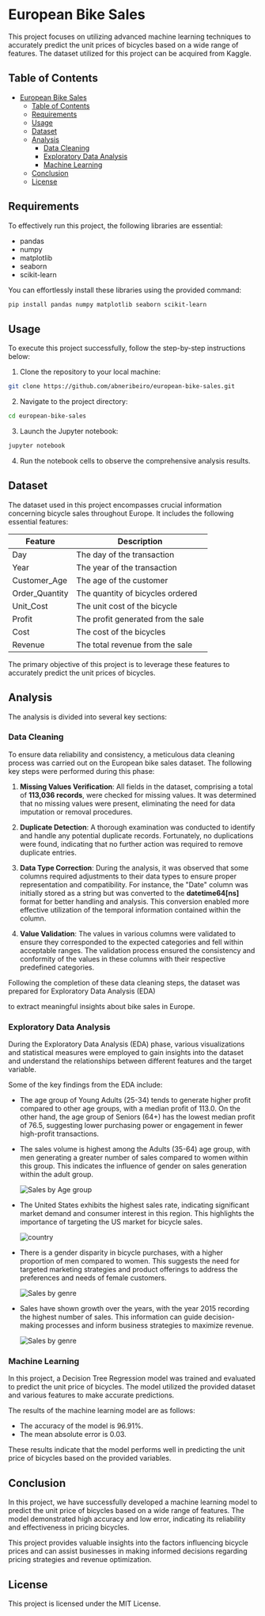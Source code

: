 # European Bike Sales

This project focuses on utilizing advanced machine learning techniques to accurately predict the unit prices of bicycles based on a wide range of features. The dataset utilized for this project can be acquired from Kaggle.

## Table of Contents
- [European Bike Sales](#european-bike-sales)
  - [Table of Contents](#table-of-contents)
  - [Requirements](#requirements)
  - [Usage](#usage)
  - [Dataset](#dataset)
  - [Analysis](#analysis)
    - [Data Cleaning](#data-cleaning)
    - [Exploratory Data Analysis](#exploratory-data-analysis)
    - [Machine Learning](#machine-learning)
  - [Conclusion](#conclusion)
  - [License](#license)
## Requirements
To effectively run this project, the following libraries are essential:
- pandas
- numpy
- matplotlib
- seaborn
- scikit-learn

You can effortlessly install these libraries using the provided command:
```bash
pip install pandas numpy matplotlib seaborn scikit-learn
```

## Usage 
To execute this project successfully, follow the step-by-step instructions below:

1. Clone the repository to your local machine:
```bash
git clone https://github.com/abneribeiro/european-bike-sales.git
```

2. Navigate to the project directory:
```bash
cd european-bike-sales
```

3. Launch the Jupyter notebook:
```bash
jupyter notebook
```

4. Run the notebook cells to observe the comprehensive analysis results.

## Dataset 
The dataset used in this project encompasses crucial information concerning bicycle sales throughout Europe. It includes the following essential features:

| Feature        | Description           |
| ------------- |-------------|
| Day      | The day of the transaction |
| Year      | The year of the transaction      |
| Customer_Age | The age of the customer     |
| Order_Quantity | The quantity of bicycles ordered     |
| Unit_Cost | The unit cost of the bicycle     |
| Profit | The profit generated from the sale     |
| Cost | The cost of the bicycles     |
| Revenue | The total revenue from the sale     |

The primary objective of this project is to leverage these features to accurately predict the unit prices of bicycles.

## Analysis
The analysis is divided into several key sections:

### Data Cleaning 

To ensure data reliability and consistency, a meticulous data cleaning process was carried out on the European bike sales dataset. The following key steps were performed during this phase:

1. **Missing Values Verification**: All fields in the dataset, comprising a total of **113,036 records**, were checked for missing values. It was determined that no missing values were present, eliminating the need for data imputation or removal procedures.

2. **Duplicate Detection**: A thorough examination was conducted to identify and handle any potential duplicate records. Fortunately, no duplications were found, indicating that no further action was required to remove duplicate entries.

3. **Data Type Correction**: During the analysis, it was observed that some columns required adjustments to their data types to ensure proper representation and compatibility. For instance, the "Date" column was initially stored as a string but was converted to the **datetime64[ns]** format for better handling and analysis. This conversion enabled more effective utilization of the temporal information contained within the column.

4. **Value Validation**: The values in various columns were validated to ensure they corresponded to the expected categories and fell within acceptable ranges. The validation process ensured the consistency and conformity of the values in these columns with their respective predefined categories.

Following the completion of these data cleaning steps, the dataset was prepared for Exploratory Data Analysis (EDA)

to extract meaningful insights about bike sales in Europe.

### Exploratory Data Analysis 

During the Exploratory Data Analysis (EDA) phase, various visualizations and statistical measures were employed to gain insights into the dataset and understand the relationships between different features and the target variable.

Some of the key findings from the EDA include:

- The age group of Young Adults (25-34) tends to generate higher profit compared to other age groups, with a median profit of 113.0. On the other hand, the age group of Seniors (64+) has the lowest median profit of 76.5, suggesting lower purchasing power or engagement in fewer high-profit transactions.
    

- The sales volume is highest among the Adults (35-64) age group, with men generating a greater number of sales compared to women within this group. This indicates the influence of gender on sales generation within the adult group.
  
    ![Sales by Age group](images/age_group.png)

- The United States exhibits the highest sales rate, indicating significant market demand and consumer interest in this region. This highlights the importance of targeting the US market for bicycle sales.
  
    ![ country ](images/country.png)

- There is a gender disparity in bicycle purchases, with a higher proportion of men compared to women. This suggests the need for targeted marketing strategies and product offerings to address the preferences and needs of female customers.
  
    ![ Sales by genre ](images/MF.png)

- Sales have shown growth over the years, with the year 2015 recording the highest number of sales. This information can guide decision-making processes and inform business strategies to maximize revenue.
  
    ![ Sales by genre ](images/sales_per_year.png)

### Machine Learning 

In this project, a Decision Tree Regression model was trained and evaluated to predict the unit price of bicycles. The model utilized the provided dataset and various features to make accurate predictions.

The results of the machine learning model are as follows:

- The accuracy of the model is 96.91%.
- The mean absolute error is 0.03.

These results indicate that the model performs well in predicting the unit price of bicycles based on the provided variables.

## Conclusion

In this project, we have successfully developed a machine learning model to predict the unit price of bicycles based on a wide range of features. The model demonstrated high accuracy and low error, indicating its reliability and effectiveness in pricing bicycles.

This project provides valuable insights into the factors influencing bicycle prices and can assist businesses in making informed decisions regarding pricing strategies and revenue optimization.

## License

This project is licensed under the MIT License.
